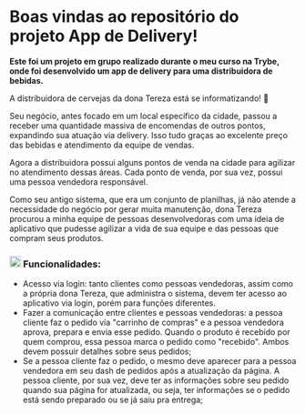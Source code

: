 # Boas vindas ao repositório do projeto App de Delivery!

**Este foi um projeto em grupo realizado durante o meu curso na Trybe, onde foi desenvolvido um app de delivery para uma distribuidora de bebidas.**

A distribuidora de cervejas da dona Tereza está se informatizando! 🚀 

Seu negócio, antes focado em um local específico da cidade, passou a receber uma quantidade massiva de encomendas de outros pontos, expandindo sua atuação via delivery. Isso tudo graças ao excelente preço das bebidas e atendimento da equipe de vendas.

Agora a distribuidora possui alguns pontos de venda na cidade para agilizar no atendimento dessas áreas. Cada ponto de venda, por sua vez, possui uma pessoa vendedora responsável.

Como seu antigo sistema, que era um conjunto de planilhas, já não atende a necessidade do negócio por gerar muita manutenção, dona Tereza procurou a minha equipe de pessoas desenvolvedoras com uma ideia de aplicativo que pudesse agilizar a vida de sua equipe e das pessoas que compram seus produtos. 

### <img height="20" src="https://raw.githubusercontent.com/innng/innng/master/assets/soulgem-sayaka.gif"/> Funcionalidades:

- Acesso via login: tanto clientes como pessoas vendedoras, assim como a própria dona Tereza, que administra o sistema, devem ter acesso ao aplicativo via login, porém para funções diferentes.
- Fazer a comunicação entre clientes e pessoas vendedoras: a pessoa cliente faz o pedido via "carrinho de compras" e a pessoa vendedora aprova, prepara e envia esse pedido. Quando o produto é recebido por quem comprou, essa pessoa marca o pedido como "recebido". Ambos devem possuir detalhes sobre seus pedidos;
- Se a pessoa cliente faz o pedido, o mesmo deve aparecer para a pessoa vendedora em seu dash de pedidos após a atualização da página. A pessoa cliente, por sua vez, deve ter as informações sobre seu pedido quando sua página for atualizada, ou seja, ter informações se o pedido está sendo preparado ou se já saiu pra entrega;

<!-- 


  
### 1. A pessoa cliente, que compra da lista de produtos;
  
### 2. A pessoa vendedora, que aprova, prepara e entrega;
  
### 3. A pessoa administradora, que gerencia quem usa o aplicativo;
-->
